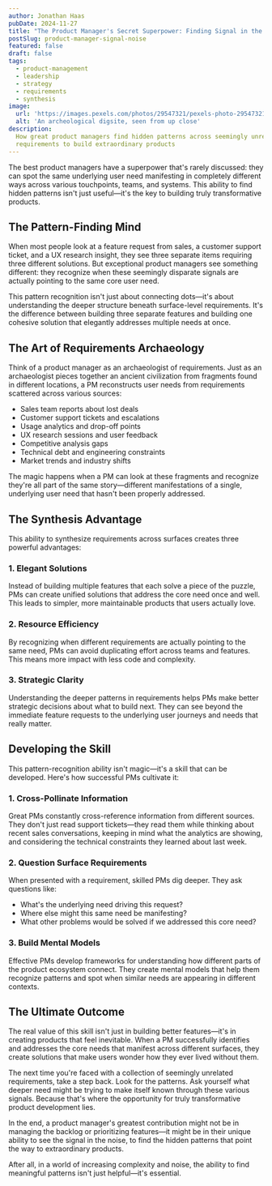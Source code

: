 ```yaml
---
author: Jonathan Haas
pubDate: 2024-11-27
title: "The Product Manager's Secret Superpower: Finding Signal in the Noise"
postSlug: product-manager-signal-noise
featured: false
draft: false
tags:
  - product-management
  - leadership
  - strategy
  - requirements
  - synthesis
image:
  url: 'https://images.pexels.com/photos/29547321/pexels-photo-29547321/free-photo-of-ancient-rock-cut-caves-in-bhubaneswar-india.jpeg?auto=compress&cs=tinysrgb&w=1260&h=750&dpr=2'
  alt: 'An archeological digsite, seen from up close'
description:
  How great product managers find hidden patterns across seemingly unrelated
  requirements to build extraordinary products
---
```


The best product managers have a superpower that's rarely discussed: they can
spot the same underlying user need manifesting in completely different ways
across various touchpoints, teams, and systems. This ability to find hidden
patterns isn't just useful—it's the key to building truly transformative
products.

## The Pattern-Finding Mind

When most people look at a feature request from sales, a customer support
ticket, and a UX research insight, they see three separate items requiring three
different solutions. But exceptional product managers see something different:
they recognize when these seemingly disparate signals are actually pointing to
the same core user need.

This pattern recognition isn't just about connecting dots—it's about
understanding the deeper structure beneath surface-level requirements. It's the
difference between building three separate features and building one cohesive
solution that elegantly addresses multiple needs at once.

## The Art of Requirements Archaeology

Think of a product manager as an archaeologist of requirements. Just as an
archaeologist pieces together an ancient civilization from fragments found in
different locations, a PM reconstructs user needs from requirements scattered
across various sources:

- Sales team reports about lost deals
- Customer support tickets and escalations
- Usage analytics and drop-off points
- UX research sessions and user feedback
- Competitive analysis gaps
- Technical debt and engineering constraints
- Market trends and industry shifts

The magic happens when a PM can look at these fragments and recognize they're
all part of the same story—different manifestations of a single, underlying user
need that hasn't been properly addressed.

## The Synthesis Advantage

This ability to synthesize requirements across surfaces creates three powerful
advantages:

### 1. Elegant Solutions

Instead of building multiple features that each solve a piece of the puzzle, PMs
can create unified solutions that address the core need once and well. This
leads to simpler, more maintainable products that users actually love.

### 2. Resource Efficiency

By recognizing when different requirements are actually pointing to the same
need, PMs can avoid duplicating effort across teams and features. This means
more impact with less code and complexity.

### 3. Strategic Clarity

Understanding the deeper patterns in requirements helps PMs make better
strategic decisions about what to build next. They can see beyond the immediate
feature requests to the underlying user journeys and needs that really matter.

## Developing the Skill

This pattern-recognition ability isn't magic—it's a skill that can be developed.
Here's how successful PMs cultivate it:

### 1. Cross-Pollinate Information

Great PMs constantly cross-reference information from different sources. They
don't just read support tickets—they read them while thinking about recent sales
conversations, keeping in mind what the analytics are showing, and considering
the technical constraints they learned about last week.

### 2. Question Surface Requirements

When presented with a requirement, skilled PMs dig deeper. They ask questions
like:

- What's the underlying need driving this request?
- Where else might this same need be manifesting?
- What other problems would be solved if we addressed this core need?

### 3. Build Mental Models

Effective PMs develop frameworks for understanding how different parts of the
product ecosystem connect. They create mental models that help them recognize
patterns and spot when similar needs are appearing in different contexts.

## The Ultimate Outcome

The real value of this skill isn't just in building better features—it's in
creating products that feel inevitable. When a PM successfully identifies and
addresses the core needs that manifest across different surfaces, they create
solutions that make users wonder how they ever lived without them.

The next time you're faced with a collection of seemingly unrelated
requirements, take a step back. Look for the patterns. Ask yourself what deeper
need might be trying to make itself known through these various signals. Because
that's where the opportunity for truly transformative product development lies.

In the end, a product manager's greatest contribution might not be in managing
the backlog or prioritizing features—it might be in their unique ability to see
the signal in the noise, to find the hidden patterns that point the way to
extraordinary products.

After all, in a world of increasing complexity and noise, the ability to find
meaningful patterns isn't just helpful—it's essential.
